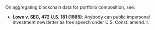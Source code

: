 On aggregating blockchain data for portfolio composition, see:
- **Lowe v. SEC, 472 U.S. 181 (1985)**: Anybody can public impersonal investment newsletter as free speech under U.S. Const. amend. I.
